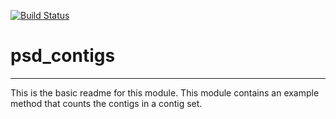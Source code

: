 [![Build Status](https://travis-ci.org/psdehal/psd_contigs.svg?branch=master)](https://travis-ci.org/psdehal/psd_contigs)

# psd_contigs
---

This is the basic readme for this module. This module contains an example method that counts the contigs in a contig set.


